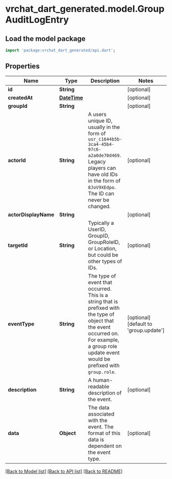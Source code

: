 # vrchat_dart_generated.model.GroupAuditLogEntry

## Load the model package
```dart
import 'package:vrchat_dart_generated/api.dart';
```

## Properties
Name | Type | Description | Notes
------------ | ------------- | ------------- | -------------
**id** | **String** |  | [optional] 
**createdAt** | [**DateTime**](DateTime.md) |  | [optional] 
**groupId** | **String** |  | [optional] 
**actorId** | **String** | A users unique ID, usually in the form of `usr_c1644b5b-3ca4-45b4-97c6-a2a0de70d469`. Legacy players can have old IDs in the form of `8JoV9XEdpo`. The ID can never be changed. | [optional] 
**actorDisplayName** | **String** |  | [optional] 
**targetId** | **String** | Typically a UserID, GroupID, GroupRoleID, or Location, but could be other types of IDs. | [optional] 
**eventType** | **String** | The type of event that occurred. This is a string that is prefixed with the type of object that the event occurred on. For example, a group role update event would be prefixed with `group.role`. | [optional] [default to 'group.update']
**description** | **String** | A human-readable description of the event. | [optional] 
**data** | **Object** | The data associated with the event. The format of this data is dependent on the event type. | [optional] 

[[Back to Model list]](../README.md#documentation-for-models) [[Back to API list]](../README.md#documentation-for-api-endpoints) [[Back to README]](../README.md)


